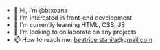 - 👋 Hi, I’m @btxoana
- 👀 I’m interested in front-end development
- 🌱 I’m currently learning HTML, CSS, JS
- 💞️ I’m looking to collaborate on any projects
- 📫 How to reach me: beatrice.stanila@gmail.com

<!---
btxoana/btxoana is a ✨ special ✨ repository because its `README.md` (this file) appears on your GitHub profile.
You can click the Preview link to take a look at your changes.
--->
